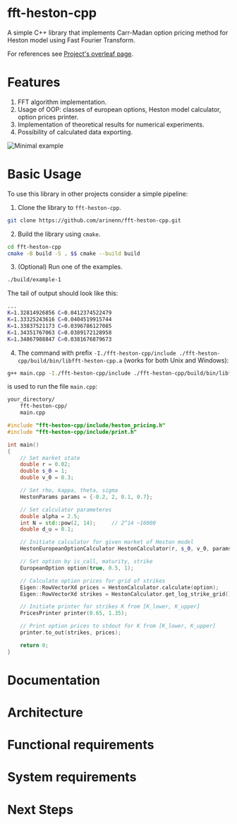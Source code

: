 # fft-heston-cpp

A simple C++ library that implements Carr-Madan option pricing method for Heston model using Fast Fourier Transform.

For references see [Project's overleaf page](https://www.overleaf.com/read/crxdwgqxytmc#ddd71c).

# Features

1. FFT algorithm implementation.
2. Usage of OOP: classes of european options, Heston model calculator, option prices printer.
3. Implementation of theoretical results for numerical experiments.
4. Possibility of calculated data exporting.

![Minimal example](./examples/example-1.png)

# Basic Usage

To use this library in other projects consider a simple pipeline:

1. Clone the library to `fft-heston-cpp`.
```bash
git clone https://github.com/arinenn/fft-heston-cpp.git
```

2. Build the library using `cmake`.
```bash
cd fft-heston-cpp
cmake -B build -S . $$ cmake --build build
```

3. (Optional) Run one of the examples.
```bash
./build/example-1
```
The tail of output should look like this:
```bash
...
K=1.32814926856 C=0.0412374522479
K=1.33325243616 C=0.0404519915744
K=1.33837521173 C=0.0396786127085
K=1.34351767063 C=0.0389172128958
K=1.34867988847 C=0.0381676879673
```

4. The command with prefix `-I./fft-heston-cpp/include ./fft-heston-cpp/build/bin/libfft-heston-cpp.a` (works for both Unix and Windows):
```bash
g++ main.cpp -I./fft-heston-cpp/include ./fft-heston-cpp/build/bin/libfft-heston-cpp.a
```
is used to run the file `main.cpp`:
```bash
your_directory/
    fft-heston-cpp/
    main.cpp
```
```cpp
#include "fft-heston-cpp/include/heston_pricing.h"
#include "fft-heston-cpp/include/print.h"

int main()
{
    // Set market state
    double r = 0.02;
    double s_0 = 1;
    double v_0 = 0.3;

    // Set rho, kappa, theta, sigma
    HestonParams params = {-0.2, 2, 0.1, 0.7};

    // Set calculator parameteres
    double alpha = 2.5;
    int N = std::pow(2, 14);     // 2^14 ~16000
    double d_u = 0.1;

    // Initiate calculator for given market of Heston model
    HestonEuropeanOptionCalculator HestonCalculator(r, s_0, v_0, params, alpha, N, d_u);

    // Set option by is_call, maturity, strike
    EuropeanOption option(true, 0.5, 1);

    // Calculate option prices for grid of strikes
    Eigen::RowVectorXd prices = HestonCalculator.calculate(option);
    Eigen::RowVectorXd strikes = HestonCalculator.get_log_strike_grid().array().exp();

    // Initiate printer for strikes K from [K_lower, K_upper]
    PricesPrinter printer(0.65, 1.35);

    // Print option prices to stdout for K from [K_lower, K_upper]
    printer.to_out(strikes, prices);

    return 0;
}
```

# Documentation

# Architecture

# Functional requirements

# System requirements

# Next Steps